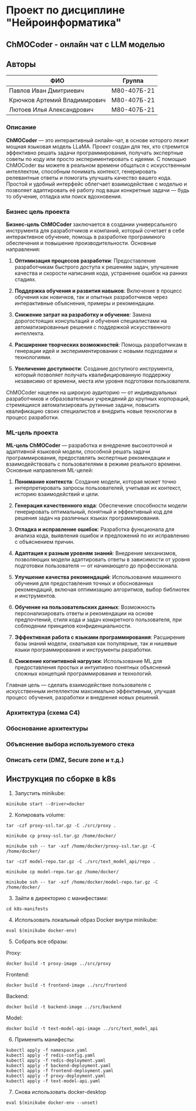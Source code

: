 # Проект по дисциплине "Нейроинформатика"

## ChMOCoder - онлайн чат с LLM моделью

## Авторы

| ФИО                          | Группа      |
| ---------------------------- | ----------- |
| Павлов Иван Дмитриевич       | М80-407Б-21 |
| Крючков Артемий Владимирович | М80-407Б-21 |
| Лютоев Илья Александрович    | М80-407Б-21 |

### Описание

**ChMOCoder** — это интерактивный онлайн-чат, в основе которого лежит мощная языковая модель LLaMA. Проект создан для тех, кто стремится эффективно решать задачи программирования, получать экспертные советы по коду или просто экспериментировать с идеями. С помощью ChMOCoder вы можете в реальном времени общаться с искусственным интеллектом, способным понимать контекст, генерировать релевантные ответы и помогать улучшать качество вашего кода. Простой и удобный интерфейс облегчает взаимодействие с моделью и позволяет адаптировать её работу под ваши конкретные задачи — будь то обучение, отладка или поиск вдохновения.

### Бизнес цель проекта

**Бизнес-цель ChMOCoder** заключается в создании универсального инструмента для разработчиков и компаний, который сочетает в себе интерактивное обучение, помощь в разработке программного обеспечения и повышение производительности. Основные направления:

1. **Оптимизация процессов разработки**: Предоставление разработчикам быстрого доступа к решениям задач, улучшение качества и скорости написания кода, устранение ошибок на ранних стадиях.

2. **Поддержка обучения и развития навыков**: Включение в процесс обучения как новичков, так и опытных разработчиков через интерактивные объяснения, примеры и рекомендации.

3. **Снижение затрат на разработку и обучение**: Замена дорогостоящих консультаций и обучения специалистами на автоматизированные решения с поддержкой искусственного интеллекта.

4. **Расширение творческих возможностей**: Помощь разработчикам в генерации идей и экспериментировании с новыми подходами и технологиями.

5. **Увеличение доступности**: Создание доступного инструмента, который позволяет получать квалифицированную поддержку независимо от времени, места или уровня подготовки пользователя.

ChMOCoder нацелен на широкую аудиторию — от индивидуальных разработчиков и образовательных учреждений до крупных корпораций, стремящихся автоматизировать рутинные задачи, повысить квалификацию своих специалистов и внедрить новые технологии в процесс разработки.

### ML-цель проекта

**ML-цель ChMOCoder** — разработка и внедрение высокоточной и адаптивной языковой модели, способной решать задачи программирования, предоставлять экспертные рекомендации и взаимодействовать с пользователями в режиме реального времени. Основные направления ML-целей:

1. **Понимание контекста**: Создание модели, которая может точно интерпретировать запросы пользователей, учитывая их контекст, историю взаимодействий и цели.

2. **Генерация качественного кода**: Обеспечение способности модели генерировать оптимальный, понятный и эффективный код для решения задач на различных языках программирования.

3. **Отладка и исправление ошибок**: Разработка функционала для анализа кода, выявления ошибок и предложений по их исправлению с объяснением причин.

4. **Адаптация к разным уровням знаний**: Внедрение механизмов, позволяющих модели адаптировать ответы в зависимости от уровня подготовки пользователя — от начинающего до профессионала.

5. **Улучшение качества рекомендаций**: Использование машинного обучения для предоставления точных и обоснованных рекомендаций, включая оптимизацию алгоритмов, выбор библиотек и инструментов.

6. **Обучение на пользовательских данных**: Возможность персонализировать ответы и рекомендации на основе предпочтений, стиля кода и задач конкретного пользователя, при соблюдении принципов конфиденциальности.

7. **Эффективная работа с языками программирования**: Расширение базы знаний модели, охватывая как популярные, так и нишевые языки программирования и инструменты разработки.

8. **Снижение когнитивной нагрузки**: Использование ML для предоставления простых и интуитивно понятных объяснений сложных концепций программирования и технологий.

Главная цель — сделать взаимодействие пользователя с искусственным интеллектом максимально эффективным, улучшая процесс обучения, разработки и внедрения новых решений.

### Архитектура (схема C4)

### Обоснование архитектуры

### Объяснение выбора используемого стека

### Описать сети (DMZ, Secure zone и т.д.)

## Инструкция по сборке в k8s

1. Запустить minikube:

```
minikube start --driver=docker
```

2. Копировать volume:

```
tar -czf proxy-ssl.tar.gz -C ./src/proxy .
```

```
minikube cp proxy-ssl.tar.gz /home/docker/
```

```
minikube ssh -- tar -xzf /home/docker/proxy-ssl.tar.gz -C /home/docker/
```

```
tar -czf model-repo.tar.gz -C ./src/text_model_api/repo .
```

```
minikube cp model-repo.tar.gz /home/docker/
```

```
minikube ssh -- tar -xzf /home/docker/model-repo.tar.gz -C /home/docker/
```

3. Зайти в директорию с манифестами:

```
cd k8s-manifests
```

4. Использовать локальный образ Docker внутри minikube:

```
eval $(minikube docker-env)
```

5. Собрать все образы:

Proxy:

```
docker build -t proxy-image ../src/proxy
```

Frontend:

```
docker build -t frontend-image ../src/frontend
```

Backend:

```
docker build -t backend-image ../src/backend
```

Model:

```
docker build -t text-model-api-image ../src/text_model_api
```

6. Применить манифесты:

```
kubectl apply -f namespace.yaml
kubectl apply -f redis-config.yaml
kubectl apply -f redis-deployment.yaml
kubectl apply -f backend-deployment.yaml
kubectl apply -f frontend-deployment.yaml
kubectl apply -f proxy-deployment.yaml
kubectl apply -f text-model-api.yaml
```

7. Снова использовать docker-desktop

```
eval $(minikube docker-env --unset)
```
